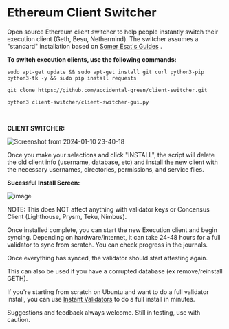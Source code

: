 # Ethereum Client Switcher

Open source Ethereum client switcher to help people instantly switch their execution client (Geth, Besu, Nethermind). The switcher assumes a "standard" installation based on [Somer Esat's Guides](https://github.com/SomerEsat/ethereum-staking-guides)
.

**To switch execution clients, use the following commands:**

`sudo apt-get update && sudo apt-get install git curl python3-pip python3-tk -y && sudo pip install requests`

`git clone https://github.com/accidental-green/client-switcher.git`

`python3 client-switcher/client-switcher-gui.py`

<br>

**CLIENT SWITCHER:**
<br>

![Screenshot from 2024-01-10 23-40-18](https://github.com/accidental-green/client-switcher/assets/72235883/ef1368a4-b164-4f21-b9c0-3accea0bcc5c)

Once you make your selections and click "INSTALL", the script will delete the old client info (username, database, etc) and install the new client with the necessary usernames, directories, permissions, and service files.

**Sucessful Install Screen:**

![image](https://github.com/accidental-green/client-switcher/assets/72235883/3dc25341-56f4-4e9e-8d39-b56d72a1cdf2)


NOTE: This does NOT affect anything with validator keys or Concensus Client (Lighthouse, Prysm, Teku, Nimbus).

Once installed complete, you can start the new Execution client and begin syncing. Depending on hardware/internet, it can take 24-48 hours for a full validator to sync from scratch. You can check progress in the journals.

Once everything has synced, the validator should start attesting again.

This can also be used if you have a corrupted database (ex remove/reinstall GETH).

If you're starting from scratch on Ubuntu and want to do a full validator install, you can use [Instant Validators](https://github.com/accidental-green/validator-install) to do a full install in minutes.

Suggestions and feedback always welcome. Still in testing, use with caution.
